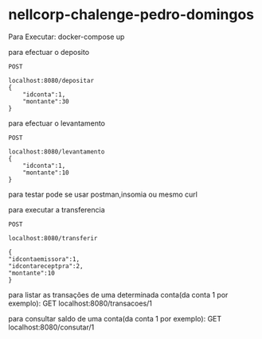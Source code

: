 # nellcorp-chalenge-pedro-domingos
Para Executar:
    docker-compose up


para efectuar o deposito

    POST
    
    localhost:8080/depositar
    {
        "idconta":1,
        "montante":30
    }


para efectuar o levantamento

    POST
    
    localhost:8080/levantamento
    {
        "idconta":1,
        "montante":10
    }




para testar pode se usar postman,insomia ou mesmo curl

para executar a transferencia

    POST

    localhost:8080/transferir
    
    {
	"idcontaemissora":1,
	"idcontareceptpra":2,
	"montante":10
    }

para listar as transações de uma determinada conta(da conta 1 por exemplo):
GET
    localhost:8080/transacoes/1
 

para consultar saldo de uma  conta(da conta 1 por exemplo):
GET
    localhost:8080/consutar/1